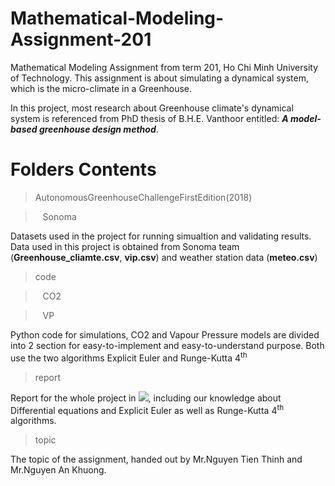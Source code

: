 # Mathematical-Modeling-Assignment-201
 Mathematical Modeling Assignment from term 201, Ho Chi Minh University of Technology. This assignment is about simulating a dynamical system, which is the micro-climate in a Greenhouse.
 
 In this project, most research about Greenhouse climate's dynamical system is referenced from PhD thesis of B.H.E. Vanthoor entitled: ***A model-based greenhouse design method***.

# Folders Contents
 >AutonomousGreenhouseChallengeFirstEdition(2018)
 
  > &nbsp;&nbsp; Sonoma
 
 Datasets used in the project for running simualtion and validating results.
 Data used in this project is obtained from Sonoma team (**Greenhouse_cliamte.csv**, **vip.csv**) and weather station data (**meteo.csv**)
 
 >code
 
 > &nbsp;&nbsp; CO2
 
 > &nbsp;&nbsp; VP
 
 Python code for simulations, CO2 and Vapour Pressure models are divided into 2 section for easy-to-implement and easy-to-understand purpose. Both use the two algorithms Explicit Euler and Runge-Kutta 4<sup>th</sup>

>report 

Report for the whole project in <img src="https://latex.codecogs.com/svg.latex?%5CLaTeX" />, including our knowledge about Differential equations and Explicit Euler as well as Runge-Kutta 4<sup>th</sup> algorithms.

>topic

The topic of the assignment, handed out by Mr.Nguyen Tien Thinh and Mr.Nguyen An Khuong.
